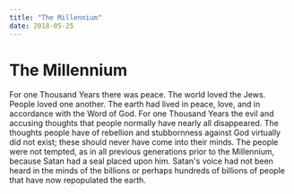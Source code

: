 ```yaml
---
title: "The Millennium"
date: 2018-05-25
---
```


# The Millennium
For one Thousand Years there was peace. The world loved the Jews. People loved one another. The earth had lived in peace, love, and in accordance with the Word of God.
For one Thousand Years the evil and accusing thoughts that people normally have nearly all disappeared. The thoughts people have of rebellion and stubbornness against God virtually did not exist; these should never have come into their minds.
The people were not tempted, as in all previous generations prior to the Millennium, because Satan had a seal placed upon him.
Satan's voice had not been heard in the minds of the billions or perhaps hundreds of billions of people that have now repopulated the earth.

